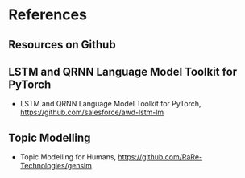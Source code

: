 # References 

## Resources on Github


## LSTM and QRNN Language Model Toolkit for PyTorch
+ LSTM and QRNN Language Model Toolkit for PyTorch, https://github.com/salesforce/awd-lstm-lm
 

## Topic Modelling
+ Topic Modelling for Humans, https://github.com/RaRe-Technologies/gensim


